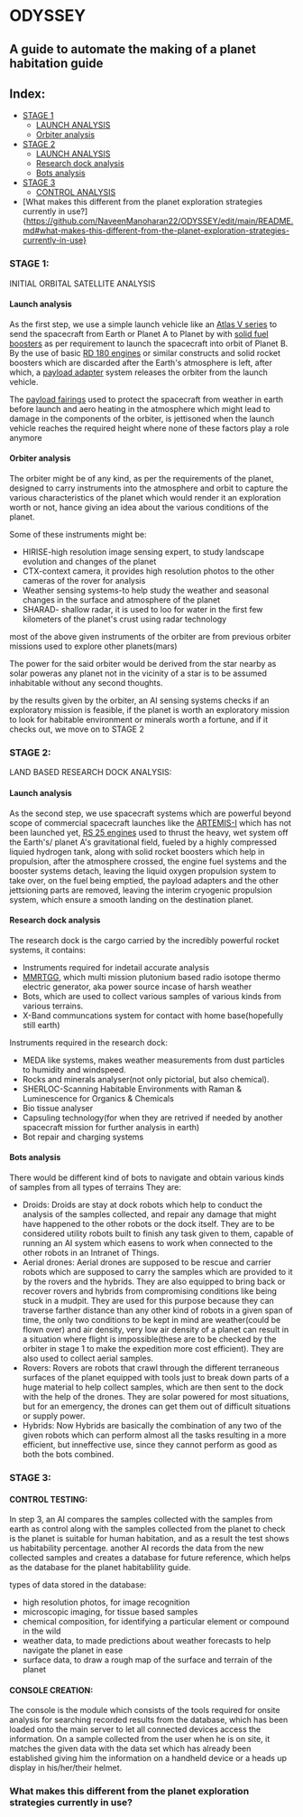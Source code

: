 # ODYSSEY
## A guide to automate the making of a planet habitation guide

## Index:
* [STAGE 1](https://github.com/NaveenManoharan22/ODYSSEY/edit/main/README.md#stage-1)
  * [LAUNCH ANALYSIS](https://github.com/NaveenManoharan22/ODYSSEY/edit/main/README.md#launch-analysis)
  * [Orbiter analysis](https://github.com/NaveenManoharan22/ODYSSEY/edit/main/README.md#orbiter-analysis)
* [STAGE 2](https://github.com/NaveenManoharan22/ODYSSEY/edit/main/README.md#stage-2)
  * [LAUNCH ANALYSIS](https://github.com/NaveenManoharan22/ODYSSEY/edit/main/README.md#launch-analysis-1) 
  * [Research dock analysis](https://github.com/NaveenManoharan22/ODYSSEY/edit/main/README.md#research-dock-analysis)
  * [Bots analysis](https://github.com/NaveenManoharan22/ODYSSEY/edit/main/README.md#bots-analysis)
* [STAGE 3](https://github.com/NaveenManoharan22/ODYSSEY/edit/main/README.md#stage-3)
  * [CONTROL ANALYSIS](https://github.com/NaveenManoharan22/ODYSSEY/edit/main/README.md#control-testing)
* [What makes this different from the planet exploration strategies currently in use?]{https://github.com/NaveenManoharan22/ODYSSEY/edit/main/README.md#what-makes-this-different-from-the-planet-exploration-strategies-currently-in-use}
### STAGE 1:
INITIAL ORBITAL SATELLITE ANALYSIS
#### Launch analysis
As the first step, we use a simple launch vehicle like an [Atlas V series](https://user-images.githubusercontent.com/114763167/193393064-eae55759-5540-45be-b88f-8d4490ad902c.png) to send the spacecraft from Earth or Planet A to Planet by with [solid fuel boosters](https://user-images.githubusercontent.com/114763167/193393139-38cd3715-debd-436b-941a-d1f6f7bca0fa.png) as per requirement to launch the spacecraft into orbit of Planet B. By the use of basic [RD 180 engines](https://user-images.githubusercontent.com/114763167/193393215-718901c3-8e0c-4400-9899-be249948d42c.png) or similar constructs and solid rocket boosters which are discarded after the Earth's atmosphere is left, after which, a [payload adapter](https://user-images.githubusercontent.com/114763167/193393252-26b8674e-b374-401d-9e4b-90da932b0eef.png) system releases the orbiter from the launch vehicle.

The [payload fairings](https://user-images.githubusercontent.com/114763167/193393274-cf549188-0196-47f1-b1bc-3f62c6a19a96.png) used to protect the spacecraft from weather in earth before launch and aero heating in the atmosphere which might lead to damage in the components of the orbiter, is jettisoned when the launch vehicle reaches the required height where none of these factors play a role anymore

#### Orbiter analysis

The orbiter might be of any kind, as per the requirements of the planet, designed to carry instruments into the atmosphere and orbit to capture the various characteristics of the planet which would render it an exploration worth or not, hance giving an idea about the various conditions of the planet.

Some of these instruments might be:
* HIRISE-high resolution image sensing expert, to study landscape evolution and changes of the planet
* CTX-context camera, it provides high resolution photos to the other cameras of the rover for analysis
* Weather sensing systems-to help study the weather and seasonal changes in the surface and atmosphere of the planet
* SHARAD- shallow radar, it is used to loo for water in the first few kilometers of the planet's crust using radar technology

most of the above given instruments of the orbiter are from previous orbiter missions used to explore other planets(mars)

The power for the said orbiter would be derived from the star nearby as solar poweras any planet not in the vicinity of a star is to be assumed inhabitable without any second thoughts.

by the results given by the orbiter, an AI sensing systems checks if an exploratory mission is feasible, if the planet is worth an exploratory mission to look for habitable environment or minerals worth a fortune, and if it checks out, we move on to STAGE 2


### STAGE 2:
LAND BASED RESEARCH DOCK ANALYSIS:
#### Launch analysis
As the second step, we use spacecraft systems which are powerful beyond scope of commercial spacecraft launches like the [ARTEMIS-I](https://user-images.githubusercontent.com/114763167/193393399-8884658c-cd54-4c5d-b43b-bda4df2b5972.png)
which has not been launched yet, [RS 25 engines](https://user-images.githubusercontent.com/114763167/193393342-f438823e-9483-408b-85d1-32a0f3861b9a.png) used to thrust the heavy, wet system off the Earth's/ planet A's gravitational field, fueled by a highly compressed liquied hydrogen tank, along with solid rocket boosters which help in propulsion, after the atmosphere crossed, the engine fuel systems and the booster systems detach, leaving the liquid oxygen propulsion system to take over, on the fuel being emptied, the payload adapters and the other jettsioning parts are removed, leaving the interim cryogenic propulsion system, which ensure a smooth landing on the destination planet.

#### Research dock analysis

The research dock is the cargo carried by the incredibly powerful rocket systems, it contains:
* Instruments required for indetail accurate analysis
* [MMRTGG](https://user-images.githubusercontent.com/114763167/193394157-0bb01a53-20cd-44e4-94ae-a420603e6c7e.png), which multi mission plutonium based radio isotope thermo electric generator, aka power source incase of harsh weather
* Bots, which are used to collect various samples of various kinds from various terrains.
* X-Band communcations system for contact with home base(hopefully still earth)

Instruments required in the research dock:
* MEDA like systems, makes weather measurements from dust particles to humidity and windspeed.
* Rocks and minerals analyser(not only pictorial, but also chemical).
* SHERLOC-Scanning Habitable Environments with Raman & Luminescence for Organics & Chemicals
* Bio tissue analyser
* Capsuling technology(for when they are retrived if needed by another spacecraft mission for further analysis in earth)
* Bot repair and charging systems

#### Bots analysis
There would be different kind of bots to navigate and obtain various kinds of samples from all types of terrains
They are:
* Droids: Droids are stay at dock robots which help to conduct the analysis of the samples collected, and repair any damage that might have happened to the other robots or the dock itself. They are to be considered utility robots built to finish any task given to them, capable of running an AI system which easens to work when connected to the other robots in an Intranet of Things.
* Aerial drones: Aerial drones are supposed to be rescue and carrier robots which are supposed to carry the samples which are provided to it by the rovers and the hybrids. They are also equipped to bring back or recover rovers and hybrids from compromising conditions like being stuck in a mudpit. They are used for this purpose because they can traverse farther distance than any other kind of robots in a given span of time, the only two conditions to be kept in mind are weather(could be flown over) and air density, very low air density of a planet can result in a situation where flight is impossible(these are to be checked by the orbiter in stage 1 to make the expedition more cost efficient). They are also used to collect aerial samples.
* Rovers: Rovers are robots that crawl through the different terraneous surfaces of the planet equipped with tools just to break down parts of a huge material to help collect samples, which are then sent to the dock with the help of the drones. They are solar powered for most situations, but for an emergency, the drones can get them out of difficult situations or supply power.
* Hybrids: Now Hybrids are basically the combination of any two of the given robots which can perform almost all the tasks resulting in a more efficient, but inneffective use, since they cannot perform as good as both the bots combined.

### STAGE 3:
#### CONTROL TESTING:

In step 3, an AI compares the samples collected with the samples from earth as control along with the samples collected from the planet to check is the planet is suitable for human habitation, and as a result the test shows us habitability percentage. another AI records the data from the new collected samples and creates a database for future reference, which helps as the database for the planet habitablility guide.

types of data stored in the database:
* high resolution photos, for image recognition
* microscopic imaging, for tissue based samples
* chemical composition, for identifying a particular element or compound in the wild
* weather data, to made predictions about weather forecasts to help navigate the planet in ease
* surface data, to draw a rough map of the surface and terrain of the planet

#### CONSOLE CREATION:

The console is the module which consists of the tools required for onsite analysis for searching recorded results from the database, which has been loaded onto the main server to let all connected devices access the information. On a sample collected from the user when he is on site, it matches the given data with the data set which has already been established giving him the information on a handheld device or a heads up display in his/her/their helmet. 

### What makes this different from the planet exploration strategies currently in use?

